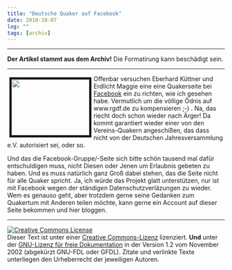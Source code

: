 ```yaml
---
title: "Deutsche Quaker auf Facebook"
date: 2010-10-07
log: ""
tags: [archiv]
---
```

<hr><b>Der Artikel stammt aus dem Archiv!</b> Die Formatirung kann beschädigt sein.<hr>
<p><a href="http://www.the-independent-friend.de/?q=system/files/facebookquaker.png"><img border="5" align="left" width="180" vspace="5" hspace="5" height="129" src="http://www.the-independent-friend.de/?q=system/files/facebookquaker.png" alt="" /></a>Offenbar versuchen Eberhard K&uuml;ttner und Erdlicht Maggie eine eine Quakerseite bei <a href="http://de-de.facebook.com/pages/Quaker/106381346070265?_fb_noscript=1">Facebook</a> ein zu richten, wie ich gesehen habe. Vermutlich um die v&ouml;llige &Ouml;dnis auf www.rgdf.de zu kompensieren ;-) . Na, das riecht doch schon wieder nach &Auml;rger! Da kommt garantiert wieder einer von den Vereins-Quakern angeschi&szlig;en, das dass nicht von der Deutschen Jahresversammlung e.V. autorisiert sei, oder so. </p>
<!--break-->
<p>Und das die Facebook-Gruppe/-Seite sich bitte sch&ouml;n tausend mal daf&uuml;r entschuldigen muss, nicht Diesen oder Jenen um Erlaubnis gebeten zu haben. Und es muss nat&uuml;rlich ganz Gro&szlig; dabei stehen, das die Seite nicht f&uuml;r alle Quaker spricht. Ja, ich w&uuml;rde das Projekt glatt unterst&uuml;tzen, nur ist mit Facebook wegen der st&auml;ndigen Datenschutzverl&auml;zungen  zu wieder. Wem es genauso geht, aber trotzdem gerne seine Gedanken zum Quakertum mit Anderen teilen m&ouml;chte, kann gerne ein Account auf dieser Seite bekommen und hier bloggen.</p>
<hr />
<p><a href="http://creativecommons.org/licenses/by-sa/3.0/de/" rel="license"><img src="http://i.creativecommons.org/l/by-sa/3.0/de/88x31.png" style="border-width: 0pt;" alt="Creative Commons License" /></a><br />
Dieser <span rel="dc:type" href="http://purl.org/dc/dcmitype/Text" xmlns:dc="http://purl.org/dc/elements/1.1/">Text</span> ist unter einer <a href="http://creativecommons.org/licenses/by-sa/3.0/de/" rel="license">Creative Commons-Lizenz</a> lizenziert. <b>Und</b> unter der <a href="http://de.wikipedia.org/wiki/GFDL">GNU-Lizenz f&uuml;r freie Dokumentation</a> in der Version 1.2 vom November 2002 (abgek&uuml;rzt GNU-FDL oder GFDL). Zitate und verlinkte Texte unterliegen den Urheberrecht der jeweiligen Autoren.</p>
